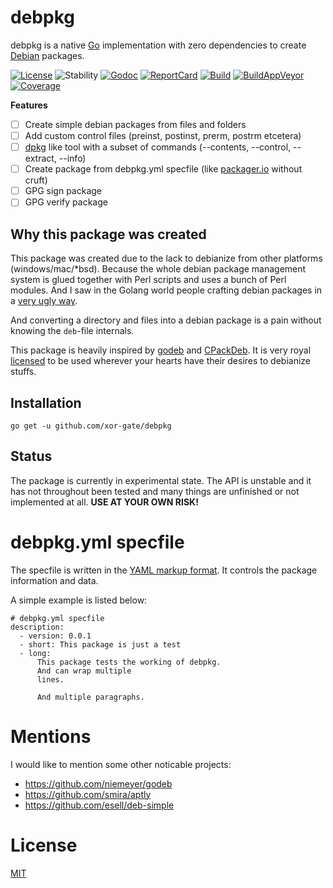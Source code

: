 # debpkg

debpkg is a native [Go](https://golang.org) implementation with zero dependencies 
 to create [Debian](https://www.debian.org) packages.

[![License][License-Image]][License-Url]
![Stability][Stability-Status-Image]
[![Godoc][Godoc-Image]][Godoc-Url]
[![ReportCard][ReportCard-Image]][ReportCard-Url]
[![Build][Build-Status-Image]][Build-Status-Url]
[![BuildAppVeyor][BuildAV-Status-Image]][BuildAV-Status-Url]
[![Coverage][Coverage-Image]][Coverage-Url]

**Features**

- [ ] Create simple debian packages from files and folders
- [ ] Add custom control files (preinst, postinst, prerm, postrm etcetera)
- [ ] [dpkg](http://manpages.ubuntu.com/manpages/precise/man1/dpkg.1.html) like tool with a subset of commands (--contents, --control, --extract, --info)
- [ ] Create package from debpkg.yml specfile (like [packager.io](https://packager.io) without cruft)
- [ ] GPG sign package
- [ ] GPG verify package

## Why this package was created

This package was created due to the lack to debianize from other platforms (windows/mac/*bsd). Because
 the whole debian package management system is glued together with Perl scripts and uses a bunch of Perl
 modules. And I saw in the Golang world people crafting debian packages in a [very ugly way](https://github.com/syncthing/syncthing/blob/b8c5cf11428e42873c54847eb1968ac5ac04f7d3/build.go#L388-L444).

And converting a directory and files into a debian package is a pain without knowing the `deb`-file internals.

This package is heavily inspired by [godeb](https://github.com/niemeyer/godeb) and
 [CPackDeb](https://cmake.org/cmake/help/v3.5/module/CPackDeb.html). It is very royal [licensed](LICENSE) to
 be used wherever your hearts have their desires to debianize stuffs.

## Installation

`go get -u github.com/xor-gate/debpkg`

## Status

The package is currently in experimental state. The API is unstable and it has not throughout
 been tested and many things are unfinished or not implemented at all. **USE AT YOUR OWN RISK!**

# debpkg.yml specfile

The specfile is written in the [YAML markup format](http://yaml.org/). It controls
 the package information and data.

A simple example is listed below:

```
# debpkg.yml specfile
description:
  - version: 0.0.1
  - short: This package is just a test
  - long:
      This package tests the working of debpkg.
      And can wrap multiple
      lines.

      And multiple paragraphs.
```

# Mentions

I would like to mention some other noticable projects:

* https://github.com/niemeyer/godeb
* https://github.com/smira/aptly
* https://github.com/esell/deb-simple

# License

[MIT](LICENSE)

[License-Url]: http://opensource.org/licenses/MIT
[License-Image]: https://img.shields.io/npm/l/express.svg
[Stability-Status-Image]: http://badges.github.io/stability-badges/dist/experimental.svg
[Build-Status-Url]: http://travis-ci.org/xor-gate/debpkg
[Build-Status-Image]: https://travis-ci.org/xor-gate/debpkg.svg?branch=master
[BuildAV-Status-Url]: https://ci.appveyor.com/project/xor-gate/debpkg
[BuildAV-Status-Image]: https://ci.appveyor.com/api/projects/status/iuw1j84l33ynxs32?svg=true
[Godoc-Url]: https://godoc.org/github.com/xor-gate/debpkg
[Godoc-Image]: https://godoc.org/github.com/xor-gate/debpkg?status.svg
[ReportCard-Url]: http://goreportcard.com/report/xor-gate/debpkg
[ReportCard-Image]: http://goreportcard.com/badge/xor-gate/debpkg
[Coverage-Url]: https://coveralls.io/r/xor-gate/debpkg?branch=master
[Coverage-image]: https://img.shields.io/coveralls/xor-gate/debpkg.svg
